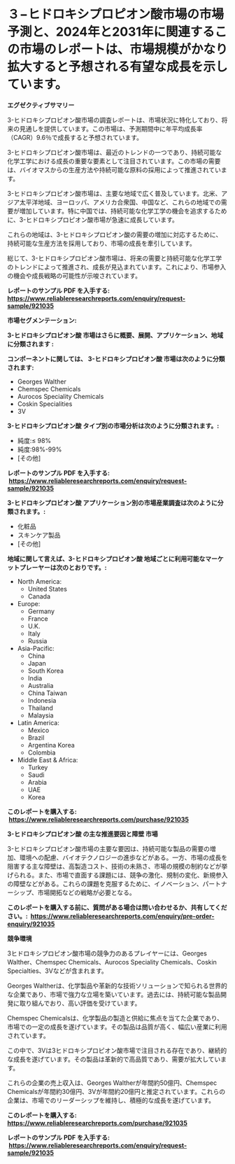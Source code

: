 <p><h1>３−ヒドロキシプロピオン酸市場の市場予測と、2024年と2031年に関連するこの市場のレポートは、市場規模がかなり拡大すると予想される有望な成長を示しています。</h1></p><p><strong>エグゼクティブサマリー</strong></p>
<p><p>3-ヒドロキシプロピオン酸市場の調査レポートは、市場状況に特化しており、将来の見通しを提供しています。この市場は、予測期間中に年平均成長率（CAGR）9.6％で成長すると予想されています。</p><p>3-ヒドロキシプロピオン酸市場は、最近のトレンドの一つであり、持続可能な化学工学における成長の重要な要素として注目されています。この市場の需要は、バイオマスからの生産方法や持続可能な原料の採用によって推進されています。</p><p>3-ヒドロキシプロピオン酸市場は、主要な地域で広く普及しています。北米、アジア太平洋地域、ヨーロッパ、アメリカ合衆国、中国など、これらの地域での需要が増加しています。特に中国では、持続可能な化学工学の機会を追求するために、3-ヒドロキシプロピオン酸市場が急速に成長しています。</p><p>これらの地域は、3-ヒドロキシプロピオン酸の需要の増加に対応するために、持続可能な生産方法を採用しており、市場の成長を牽引しています。</p><p>総じて、3-ヒドロキシプロピオン酸市場は、将来の需要と持続可能な化学工学のトレンドによって推進され、成長が見込まれています。これにより、市場参入の機会や成長戦略の可能性が示唆されています。</p></p>
<p><strong>レポートのサンプル PDF を入手する: <a href="https://www.reliableresearchreports.com/enquiry/request-sample/921035">https://www.reliableresearchreports.com/enquiry/request-sample/921035</a></strong></p>
<p><strong>市場セグメンテーション:</strong></p>
<p><strong> 3-ヒドロキシプロピオン酸 市場はさらに概要、展開、アプリケーション、地域に分類されます :</strong></p>
<p><strong>コンポーネントに関しては、 3-ヒドロキシプロピオン酸 市場は次のように分類されます: &nbsp;</strong></p>
<p><ul><li>Georges Walther</li><li>Chemspec Chemicals</li><li>Aurocos Speciality Chemicals</li><li>Coskin Specialities</li><li>3V</li></ul></p>
<p><strong> 3-ヒドロキシプロピオン酸 タイプ別の市場分析は次のように分類されます。:</strong></p>
<p><ul><li>純度:≤ 98%</li><li>純度:98%-99%</li><li>[その他]</li></ul></p>
<p><strong>レポートのサンプル PDF を入手する: &nbsp;<a href="https://www.reliableresearchreports.com/enquiry/request-sample/921035">https://www.reliableresearchreports.com/enquiry/request-sample/921035</a></strong></p>
<p><strong> 3-ヒドロキシプロピオン酸 アプリケーション別の市場産業調査は次のように分類されます。:</strong></p>
<p><ul><li>化粧品</li><li>スキンケア製品</li><li>[その他]</li></ul></p>
<p><strong>地域に関して言えば、3-ヒドロキシプロピオン酸 地域ごとに利用可能なマーケットプレーヤーは次のとおりです。:</strong></p>
<p><ul>
    <li>
        North America:
        <ul>
            <li>United States</li>
            <li>Canada</li>
        </ul>
    </li>
    <li>
        Europe:
        <ul>
            <li>Germany</li>
            <li>France</li>
            <li>U.K.</li>
            <li>Italy</li>
            <li>Russia</li>
        </ul>
    </li>
    <li>
        Asia-Pacific:
        <ul>
            <li>China</li>
            <li>Japan</li>
            <li>South Korea</li>
            <li>India</li>
            <li>Australia</li>
            <li>China Taiwan</li>
            <li>Indonesia</li>
            <li>Thailand</li>
            <li>Malaysia</li>
        </ul>
    </li>
    <li>
        Latin America:
        <ul>
            <li>Mexico</li>
            <li>Brazil</li>
            <li>Argentina Korea</li>
            <li>Colombia</li>
        </ul>
    </li>
    <li>
        Middle East & Africa:
        <ul>
            <li>Turkey</li>
            <li>Saudi</li>
            <li>Arabia</li>
            <li>UAE</li>
            <li>Korea</li>
        </ul>
    </li>
    </ul></p>
<p><strong>このレポートを購入する: &nbsp;<a href="https://www.reliableresearchreports.com/purchase/921035">https://www.reliableresearchreports.com/purchase/921035</a></strong></p>
<p><strong>3-ヒドロキシプロピオン酸 の主な推進要因と障壁 市場</strong></p>
<p><p>3-ヒドロキシプロピオン酸市場の主要な要因は、持続可能な製品の需要の増加、環境への配慮、バイオテクノロジーの進歩などがある。一方、市場の成長を阻害する主な障壁は、高製造コスト、技術の未熟さ、市場の規模の制約などが挙げられる。また、市場で直面する課題には、競争の激化、規制の変化、新規参入の障壁などがある。これらの課題を克服するために、イノベーション、パートナーシップ、市場開拓などの戦略が必要となる。</p></p>
<p><strong>このレポートを購入する前に、質問がある場合は問い合わせるか、共有してください。:&nbsp; <a href="https://www.reliableresearchreports.com/enquiry/pre-order-enquiry/921035">https://www.reliableresearchreports.com/enquiry/pre-order-enquiry/921035</a></strong></p>
<p><strong>競争環境</strong></p>
<p><p>3ヒドロキシプロピオン酸市場の競争力のあるプレイヤーには、Georges Walther、Chemspec Chemicals、Aurocos Speciality Chemicals、Coskin Specialties、3Vなどが含まれます。</p><p>Georges Waltherは、化学製品や革新的な技術ソリューションで知られる世界的な企業であり、市場で強力な立場を築いています。過去には、持続可能な製品開発に取り組んでおり、高い評価を受けています。</p><p>Chemspec Chemicalsは、化学製品の製造と供給に焦点を当てた企業であり、市場での一定の成長を遂げています。その製品は品質が高く、幅広い産業に利用されています。</p><p>この中で、3Vは3ヒドロキシプロピオン酸市場で注目される存在であり、継続的な成長を遂げています。その製品は革新的で高品質であり、需要が拡大しています。</p><p>これらの企業の売上収入は、Georges Waltherが年間約50億円、Chemspec Chemicalsが年間約30億円、3Vが年間約20億円と推定されています。これらの企業は、市場でのリーダーシップを維持し、積極的な成長を遂げています。</p></p>
<p><strong>このレポートを購入する: &nbsp; <a href="https://www.reliableresearchreports.com/purchase/921035">https://www.reliableresearchreports.com/purchase/921035</a></strong></p>
<p><strong>レポートのサンプル PDF を入手する: &nbsp;<a href="https://www.reliableresearchreports.com/enquiry/request-sample/921035">https://www.reliableresearchreports.com/enquiry/request-sample/921035</a></strong><strong></strong></p>
<p>&nbsp;</p>
